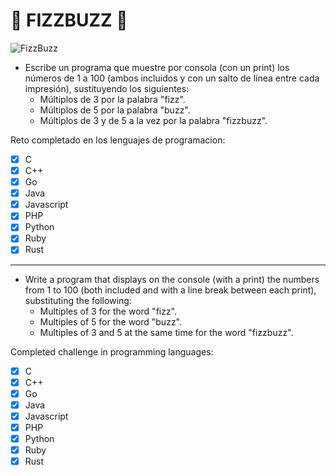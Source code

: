 # 🔢 FIZZBUZZ 🔢

![FizzBuzz](https://solokotlin.com/wp-content/uploads/2021/11/FizzBuzz.webp)

- Escribe un programa que muestre por consola (con un print) los números de 1 a 100 (ambos incluidos y con un salto de línea entre cada impresión), sustituyendo los siguientes:
    - Múltiplos de 3 por la palabra "fizz".
    - Múltiplos de 5 por la palabra "buzz".
    - Múltiplos de 3 y de 5 a la vez por la palabra "fizzbuzz".

Reto completado en los lenguajes de programacion: 
- [X] C
- [X] C++ 
- [X] Go
- [X] Java
- [X] Javascript
- [X] PHP
- [X] Python
- [X] Ruby
- [X] Rust

 ---

- Write a program that displays on the console (with a print) the numbers from 1 to 100 (both included and with a line break between each print), substituting the following:
    - Multiples of 3 for the word "fizz".
    - Multiples of 5 for the word "buzz".
    - Multiples of 3 and 5 at the same time for the word "fizzbuzz".

Completed challenge in programming languages: 
- [X] C
- [X] C++
- [X] Go
- [X] Java
- [X] Javascript
- [X] PHP
- [X] Python
- [X] Ruby
- [X] Rust